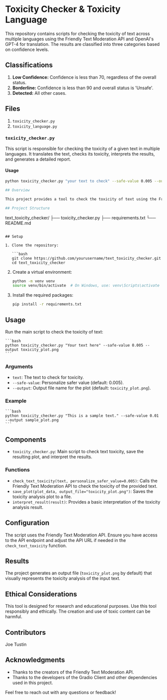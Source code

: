 # Toxicity Checker & Toxicity Language

This repository contains scripts for checking the toxicity of text across multiple languages using the Friendly Text Moderation API and OpenAI's GPT-4 for translation. The results are classified into three categories based on confidence levels.

## Classifications
1. **Low Confidence:** Confidence is less than 70, regardless of the overall status.
2. **Borderline:** Confidence is less than 90 and overall status is 'Unsafe'.
3. **Detected:** All other cases.

## Files
1. `toxicity_checker.py`
2. `toxicity_language.py`

### `toxicity_checker.py`
This script is responsible for checking the toxicity of a given text in multiple languages. It translates the text, checks its toxicity, interprets the results, and generates a detailed report.

#### Usage
```bash
python toxicity_checker.py "your text to check" --safe-value 0.005 --output toxicity_report.txt

## Overview

This project provides a tool to check the toxicity of text using the Friendly Text Moderation API. The tool analyzes the input text for toxic content and generates a visual representation of the analysis.

## Project Structure

```
text_toxicity_checker/
├── toxicity_checker.py
├── requirements.txt
└── README.md
```

## Setup

1. Clone the repository:

   ```bash
   git clone https://github.com/yourusername/text_toxicity_checker.git
   cd text_toxicity_checker
   ```

2. Create a virtual environment:

   ```bash
   python -m venv venv
   source venv/bin/activate  # On Windows, use: venv\Scripts\activate
   ```

3. Install the required packages:

   ```bash
   pip install -r requirements.txt
   ```

## Usage

Run the main script to check the toxicity of text:

    ```bash
    python toxicity_checker.py "Your text here" --safe-value 0.005 --output toxicity_plot.png
    ```

### Arguments

- `text`: The text to check for toxicity.
- `--safe-value`: Personalize safer value (default: 0.005).
- `--output`: Output file name for the plot (default: `toxicity_plot.png`).

### Example

    ```bash
    python toxicity_checker.py "This is a sample text." --safe-value 0.01 --output sample_plot.png
    ```

## Components

- `toxicity_checker.py`: Main script to check text toxicity, save the resulting plot, and interpret the results.

### Functions

- `check_text_toxicity(text, personalize_safer_value=0.005)`: Calls the Friendly Text Moderation API to check the toxicity of the provided text.
- `save_plot(plot_data, output_file="toxicity_plot.png")`: Saves the toxicity analysis plot to a file.
- `interpret_result(result)`: Provides a basic interpretation of the toxicity analysis result.

## Configuration

The script uses the Friendly Text Moderation API. Ensure you have access to the API endpoint and adjust the API URL if needed in the `check_text_toxicity` function.

## Results

The project generates an output file (`toxicity_plot.png` by default) that visually represents the toxicity analysis of the input text.

## Ethical Considerations

This tool is designed for research and educational purposes. Use this tool responsibly and ethically. The creation and use of toxic content can be harmful.

## Contributors

Joe Tustin

## Acknowledgments

- Thanks to the creators of the Friendly Text Moderation API.
- Thanks to the developers of the Gradio Client and other dependencies used in this project.

Feel free to reach out with any questions or feedback!

